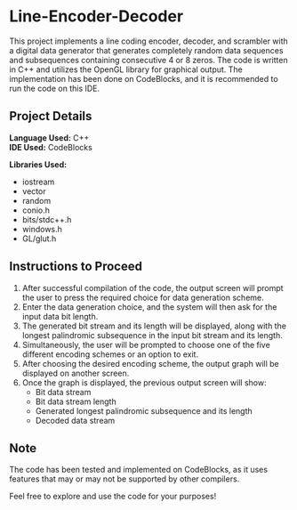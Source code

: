 

    

  <h1>Line-Encoder-Decoder</h1>

This project implements a line coding encoder, decoder, and scrambler with a digital data generator that generates completely random data sequences and subsequences containing consecutive 4 or 8 zeros. The code is written in C++ and utilizes the OpenGL library for graphical output. The implementation has been done on CodeBlocks, and it is recommended to run the code on this IDE.

## Project Details

**Language Used:** C++  
**IDE Used:** CodeBlocks

**Libraries Used:**
- iostream
- vector
- random
- conio.h
- bits/stdc++.h
- windows.h
- GL/glut.h

## Instructions to Proceed

1. After successful compilation of the code, the output screen will prompt the user to press the required choice for data generation scheme.
2. Enter the data generation choice, and the system will then ask for the input data bit length.
3. The generated bit stream and its length will be displayed, along with the longest palindromic subsequence in the input bit stream and its length.
4. Simultaneously, the user will be prompted to choose one of the five different encoding schemes or an option to exit.
5. After choosing the desired encoding scheme, the output graph will be displayed on another screen.
6. Once the graph is displayed, the previous output screen will show:
    - Bit data stream
    - Bit data stream length
    - Generated longest palindromic subsequence and its length
    - Decoded data stream

## Note

The code has been tested and implemented on CodeBlocks, as it uses features that may or may not be supported by other compilers.

Feel free to explore and use the code for your purposes!




